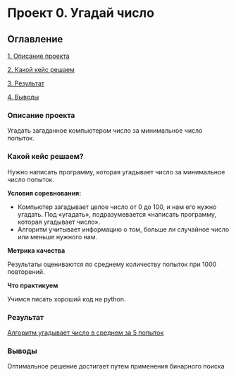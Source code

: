 # Проект 0. Угадай число

## Оглавление
[1. Описание проекта](https://github.com/BogdanTanchuk/sf_data_science/tree/test/project_1/README.md#Описание-проекта)

[2. Какой кейс решаем](https://github.com/BogdanTanchuk/sf_data_science/tree/test/project_1/README.md#Какой-кейс-решаем)

[3. Результат](https://github.com/BogdanTanchuk/sf_data_science/tree/test/project_1/README.md#Результат)

[4. Выводы](https://github.com/BogdanTanchuk/sf_data_science/tree/test/project_1/README.md#Выводы)

### Описание проекта
Угадать загаданное компьютером число за минимальное число попыток.

### Какой кейс решаем?
Нужно написать программу, которая угадывает число за минимальное число попыток.

**Условия соревнования:** 
- Компьютер загадывает целое число от 0 до 100, и нам его нужно угадать. Под «угадать», подразумевается «написать программу, которая угадывает число».
- Алгоритм учитывает информацию о том, больше ли случайное число или меньше нужного нам.

**Метрика качества**

Результаты оцениваются по среднему количеству попыток при 1000 повторений.

**Что практикуем**

Учимся писать хороший код на python.

### Результат
[Алгоритм угадывает число в среднем за 5 попыток](https://github.com/BogdanTanchuk/sf_data_science/blob/test/project_1/HW_2.py)

### Выводы
Оптимальное решение достигает путем применения бинарного поиска
